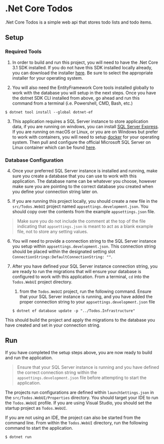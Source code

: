 # .Net Core Todos

.Net Core Todos is a simple web api that stores todo lists and todo items.

## Setup

### Required Tools

1. In order to build and run this project, you will need to have the .Net Core 3.1 SDK installed.
If you do not have this SDK installed locally already, you can download the installer [here](https://dotnet.microsoft.com/download/dotnet/3.1).
Be sure to select the appropriate installer for your operating system.

2. You will also need the EntityFramework Core tools installed globally to work with the database you will
   setup in the next steps. Once you have the dotnet SDK CLI installed from above, go ahead and 
   run this command from a terminal (i.e. Powershell, CMD, Bash, etc.)
   
```shell
$ dotnet tool install --global dotnet-ef
```

3. This application requires a SQL Server instance to store application data, if you are running
on windows, you can install [SQL Server Express](https://www.microsoft.com/en-us/sql-server/sql-server-downloads). If you are running on macOS or Linux, or you are on Windows but prefer 
to work with containers, you will need to setup [docker](https://docs.docker.com/get-docker/) for your operating system. Then pull and configure the official Microsoft 
SQL Server on Linux container which can be found [here](https://hub.docker.com/_/microsoft-mssql-server).

### Database Configuration

4. Once your preferred SQL Server instance is installed and running, make sure you create a database that you can use to work with this application. 
The database name can be whatever you choose, however make sure you are pointing to the
correct database you created when you define your connection string later on.

5. If you are running this project locally, you should create a new file in the `src/Todos.WebUI` project named `appsettings.development.json`. 
You should copy over the contents from the example `appsettings.json` file. 

> Make sure you do not include the comment at the top of the file indicating that `appsettings.json` 
is meant to act as a blank example file, not to store any setting values.

6. You will need to provide a connection string to the SQL Server instance you setup within `appsettings.development.json`.
This connection string should be placed within the designated setting slot `ConnectionStrings:DefaultConnectionString: ""`.

7. After you have defined your SQL Server instance connection string, you are ready to run the migrations
that will ensure your database is configured to work with this application. From a terminal, `cd` into the `Todos.WebUI` project directory.
   
    1. from the `Todos.WebUI` project, run the following command. Ensure that your SQL Server instance is running, and you have added the proper
    connection string to your `appsettings.development.json` file

    ```shell
    $ dotnet ef database update -p "../Todos.Infrastructure"
    ```
    
This should build the project and apply the migrations to the database you have created and set in your
connection string.

## Run

If you have completed the setup steps above, you are now ready to build and run the application.

> Ensure that your SQL Server instance is running and you have defined the correct connection string within the 
> `appsettings.development.json` file before attempting to start the application.

The projects run configurations are defined within `launchSettings.json` in the `src/Todos.WebUI/Properties` directory. 
You should target your IDE to run the `Todos.WebUI` profile. If you are using Visual Studio, you should set the startup
project as `Todos.WebUI`.

If you are not using an IDE, the project can also be started from the command line.
From within the `Todos.WebUI` directory, run the following command to start the application.

```shell
$ dotnet run
```
